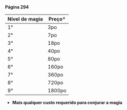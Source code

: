 
**Página 294**

| Nível de magia | Preço* |
| -------------- | ------ |
| 1°             | 3po    |
| 2°             | 7po    |
| 3°             | 18po   |
| 4°             | 40po   |
| 5°             | 80po   |
| 6°             | 160po  |
| 7°             | 360po  |
| 8°             | 720po  |
| 9°             | 1800po |
- **Mais qualquer custo requerido para conjurar a magia**